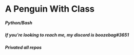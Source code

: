 <h1>A Penguin With Class </h1>

<h5>Python/Bash </h5>
<h5>If you're looking to reach me, my discord is boozebag#3651 </h5>
<h5>Privated all repos </h5>
